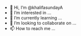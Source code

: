 - 👋 Hi, I’m @khalifasundayA
- 👀 I’m interested in ...
- 🌱 I’m currently learning ...
- 💞️ I’m looking to collaborate on ...
- 📫 How to reach me ...

<!---
khalifasundayA/khalifasundayA is a ✨ special ✨ repository because its `README.md` (this file) appears on your GitHub profile.
You can click the Preview link to take a look at your changes.
--->
